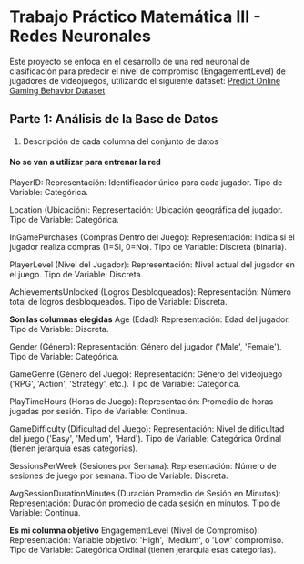 # Trabajo Práctico Matemática III - Redes Neuronales

Este proyecto se enfoca en el desarrollo de una red neuronal de clasificación para predecir el nivel de compromiso (EngagementLevel) de jugadores de videojuegos, utilizando el siguiente dataset: [Predict Online Gaming Behavior Dataset](https://www.kaggle.com/datasets/rabieelkharoua/predict-online-gaming-behavior-dataset)


## Parte 1: Análisis de la Base de Datos

1. Descripción de cada columna del conjunto de datos 

#### **No se van a utilizar para entrenar la red**

PlayerID: 
Representación: Identificador único para cada jugador.
Tipo de Variable: Categórica. 

Location (Ubicación):
Representación: Ubicación geográfica del jugador.
Tipo de Variable: Categórica. 

InGamePurchases (Compras Dentro del Juego):
Representación: Indica si el jugador realiza compras (1=Si, 0=No).
Tipo de Variable: Discreta (binaria).

PlayerLevel (Nivel del Jugador):
Representación: Nivel actual del jugador en el juego.
Tipo de Variable: Discreta.

AchievementsUnlocked (Logros Desbloqueados):
Representación: Número total de logros desbloqueados.
Tipo de Variable: Discreta.

**Son las columnas elegidas**
Age (Edad):
Representación: Edad del jugador.
Tipo de Variable: Discreta.

Gender (Género):
Representación: Género del jugador ('Male', 'Female').
Tipo de Variable: Categórica. 

GameGenre (Género del Juego):
Representación: Género del videojuego ('RPG', 'Action', 'Strategy', etc.).
Tipo de Variable: Categórica. 

PlayTimeHours (Horas de Juego):
Representación: Promedio de horas jugadas por sesión.
Tipo de Variable: Continua.

GameDifficulty (Dificultad del Juego):
Representación: Nivel de dificultad del juego ('Easy', 'Medium', 'Hard').
Tipo de Variable: Categórica Ordinal (tienen jerarquia esas categorias). 

SessionsPerWeek (Sesiones por Semana):
Representación: Número de sesiones de juego por semana.
Tipo de Variable: Discreta.

AvgSessionDurationMinutes (Duración Promedio de Sesión en Minutos):
Representación: Duración promedio de cada sesión en minutos.
Tipo de Variable: Continua.

**Es mi columna objetivo**
EngagementLevel (Nivel de Compromiso):
Representación: Variable objetivo: 'High', 'Medium', o 'Low' compromiso.
Tipo de Variable: Categórica Ordinal (tienen jerarquia esas categorias). 

